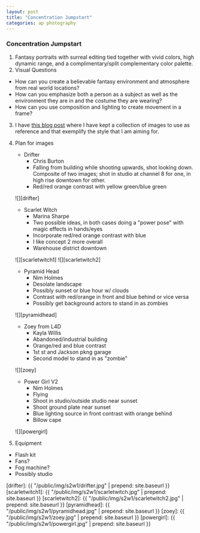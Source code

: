 ```yaml
---
layout: post
title: "Concentration Jumpstart"
categories: ap photography
---
```


### Concentration Jumpstart

1. Fantasy portraits with surreal editing tied together with vivid colors,
   high dynamic range, and a complimentary/split complementary color palette.
2. Visual Questions
  - How can you create a believable fantasy environment and atmosphere from real world
    locations?
  - How can you emphasize both a person as a subject as well as
    the environment they are in and the costume they are wearing?
  - How can you use composition and lighting to create movement in a
    frame?
3. I have [this blog post](http://grayolson.com/ap/photography/2015/12/13/ap-photo-concentration-references.html) where I have kept a collection of images to use
   as reference and that exemplify the style that I am aiming for.
4. Plan for images
    - Drifter
        - Chris Burton
        - Falling from building while shooting upwards, shot looking down.
    Composite of two images; shot in studio at channel 8 for one, in
    high rise downtown for other.
        - Red/red orange contrast with yellow green/blue green

    ![][drifter]

    - Scarlet Witch
        - Marina Sharpe
        - Two possible ideas, in both cases doing a "power pose" with
        magic effects in hands/eyes
        - Incorporate red/red orange contrast with blue
        - I like concept 2 more overall
        - Warehouse district downtown

    ![][scarletwitch1]
    ![][scarletwitch2]

    - Pyramid Head
        - Nim Holmes
        - Desolate landscape
        - Possibly sunset or blue hour w/ clouds
        - Contrast with red/orange in front and blue behind or vice
        versa
        - Possibly get background actors to stand in as zombies

    ![][pyramidhead]

    - Zoey from L4D
        - Kayla Willis
        - Abandoned/industrial building
        - Orange/red and blue contrast
        - 1st st and Jackson pkng garage
        - Second model to stand in as "zombie"

    ![][zoey]

    - Power Girl V2
        - Nim Holmes
        - Flying
        - Shoot in studio/outside studio near sunset
        - Shoot ground plate near sunset
        - Blue lighting source in front contrast with orange behind
        - Billow cape

    ![][powergirl]

5. Equipment
  - Flash kit
  - Fans?
  - Fog machine?
  - Possibly studio


[drifter]: {{ "/public/img/s2w1/drifter.jpg" | prepend: site.baseurl }}
[scarletwitch1]: {{ "/public/img/s2w1/scarletwitch.jpg" | prepend: site.baseurl }}
[scarletwitch2]: {{ "/public/img/s2w1/scarletwitch2.jpg" | prepend: site.baseurl }}
[pyramidhead]: {{ "/public/img/s2w1/pyramidhead.jpg" | prepend: site.baseurl }}
[zoey]: {{ "/public/img/s2w1/zoey.jpg" | prepend: site.baseurl }}
[powergirl]: {{ "/public/img/s2w1/powergirl.jpg" | prepend: site.baseurl }}
